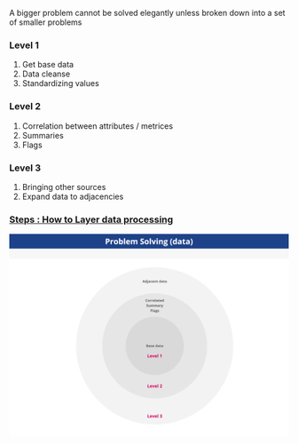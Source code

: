 A bigger problem cannot be solved elegantly unless broken down into a set of smaller problems

### Level 1
1. Get base data
2. Data cleanse
3. Standardizing values

### Level 2
1. Correlation between attributes / metrices
2. Summaries
3. Flags

### Level 3
1. Bringing other sources
2. Expand data to adjacencies 


### [Steps : How to Layer data processing ](/adhocAnalysisRequest.sql)
![ProblemSolvingData](/images/ProblemSolvingData.jpg)
